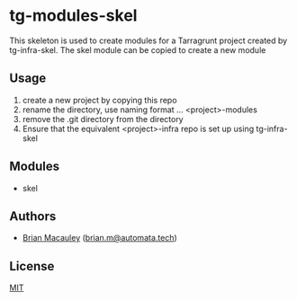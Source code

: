 # tg-modules-skel

This skeleton is used to create modules for a Tarragrunt project created by tg-infra-skel.
The skel module can be copied to create a new module


## Usage
1. create a new project by copying this repo
2. rename the directory, use naming format ... \<project>-modules
3. remove the .git directory from the directory
4. Ensure that the equivalent \<project>-infra repo is set up using tg-infra-skel

## Modules

- skel



## Authors
* [Brian Macauley](https://github.com/bmacauley) (<brian.m@automata.tech>)

## License
[MIT](/LICENSE)